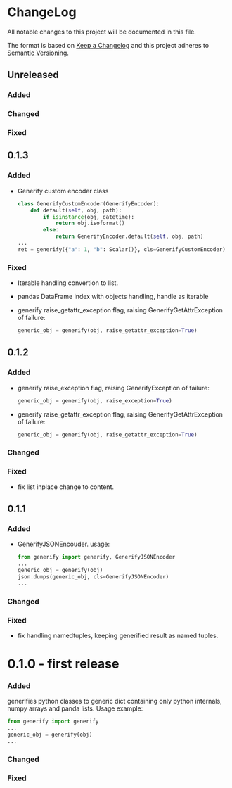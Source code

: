 # ChangeLog
All notable changes to this project will be documented in this file.

The format is based on [Keep a Changelog](http://keepachangelog.com/)
and this project adheres to [Semantic Versioning](http://semver.org/).

## Unreleased
### Added
### Changed
### Fixed

## 0.1.3
### Added
- Generify custom encoder class
    ```python
    class GenerifyCustomEncoder(GenerifyEncoder):
        def default(self, obj, path):
            if isinstance(obj, datetime):
                return obj.isoformat()
            else:
                return GenerifyEncoder.default(self, obj, path)
    ...
    ret = generify({"a": 1, "b": Scalar()}, cls=GenerifyCustomEncoder)
    ```

### Fixed
- Iterable handling convertion to list.
- pandas DataFrame index with objects handling, handle as iterable

- generify raise_getattr_exception flag, raising GenerifyGetAttrException of failure:
    ```python
    generic_obj = generify(obj, raise_getattr_exception=True)
    ```


## 0.1.2
### Added
- generify raise_exception flag, raising GenerifyException of failure:
    ```python
    generic_obj = generify(obj, raise_exception=True)
    ```
- generify raise_getattr_exception flag, raising GenerifyGetAttrException of failure:
    ```python
    generic_obj = generify(obj, raise_getattr_exception=True)
    ```

### Changed
### Fixed
- fix list inplace change to content.

## 0.1.1
### Added
- GenerifyJSONEncouder. usage:
    ```python
    from generify import generify, GenerifyJSONEncoder
    ...
    generic_obj = generify(obj)
    json.dumps(generic_obj, cls=GenerifyJSONEncoder)
    ...
    ```
### Changed
### Fixed
- fix handling namedtuples, keeping generified result as named tuples.

# 0.1.0 - first release
### Added
generifies python classes to generic dict containing only python internals, numpy arrays and panda lists.
Usage example:
```python
from generify import generify
...
generic_obj = generify(obj)
...
```

### Changed
### Fixed
